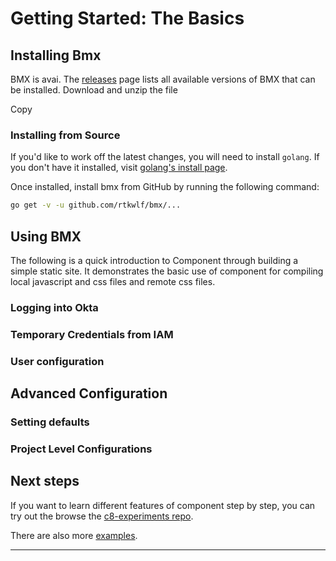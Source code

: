 # Getting Started: The Basics

## Installing Bmx

BMX is avai. The [releases](https://github.com/rtkwlf/bmx/releases) page lists all available versions of BMX that can be installed. Download and unzip the file

Copy

### Installing from Source

If you'd like to work off the latest changes, you will need to install `golang`. If you don't have it installed, visit [golang's install page]().

Once installed, install bmx from GitHub by running the following command:

```bash
go get -v -u github.com/rtkwlf/bmx/...
```

## Using BMX

The following is a quick introduction to Component through building a simple
static site.  It demonstrates the basic use of component for compiling local
javascript and css files and remote css files.

### Logging into Okta


### Temporary Credentials from IAM

### User configuration

## Advanced Configuration

### Setting defaults

### Project Level Configurations

## Next steps

If you want to learn different features of component step by
step, you can try out the browse the [c8-experiments repo](https://github.com/timaschew/c8-experiments).

There are also more [examples](https://github.com/componentjs/guide/blob/master/component/examples.md).

-----
